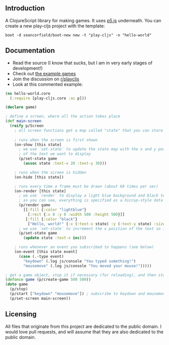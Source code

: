 ## Introduction

A ClojureScript library for making games. It uses [p5.js](http://p5js.org/) underneath. You can create a new play-cljs project with the template:

```
boot -d seancorfield/boot-new new -t "play-cljs" -n "hello-world"
```

## Documentation

* Read the source (I know that sucks, but I am in very early stages of development!)
* Check out [the example games](https://github.com/oakes/play-cljs-examples)
* Join the discussion on [r/playcljs](https://www.reddit.com/r/playcljs/)
* Look at this commented example:

```clojure
(ns hello-world.core
  (:require [play-cljs.core :as p]))

(declare game)

; define a screen, where all the action takes place
(def main-screen
  (reify p/Screen
    ; all screen functions get a map called "state" that you can store anything inside of
    
    ; runs when the screen is first shown
    (on-show [this state]
      ; we use `set-state` to update the state map with the x and y position
      ; of the text we want to display
      (p/set-state game
        (assoc state :text-x 20 :text-y 30)))

    ; runs when the screen is hidden
    (on-hide [this state])

    ; runs every time a frame must be drawn (about 60 times per sec)
    (on-render [this state]
      ; we use `render` to display a light blue background and black text
      ; as you can see, everything is specified as a hiccup-style data structure
      (p/render game
        [[:fill {:color "lightblue"}
          [:rect {:x 0 :y 0 :width 500 :height 500}]]
         [:fill {:color "black"}
          ["Hello, world!" {:x (:text-x state) :y (:text-y state) :size 16 :font "Georgia" :style :italic}]]])
      ; we use `set-state` to increment the x position of the text so it scrolls to the right
      (p/set-state game
        (update state :text-x inc)))

    ; runs whenever an event you subscribed to happens (see below)
    (on-event [this state event]
      (case (.-type event)
        "keydown" (.log js/console "You typed something!")
        "mousemove" (.log js/console "You moved your mouse!")))))

; get a game object, stop it if necessary (for reloading), and then start it
(defonce game (p/create-game 500 500))
(doto game
  (p/stop)
  (p/start ["keydown" "mousemove"]) ; subscribe to keydown and mousemove events
  (p/set-screen main-screen))
```

## Licensing

All files that originate from this project are dedicated to the public domain. I would love pull requests, and will assume that they are also dedicated to the public domain.
